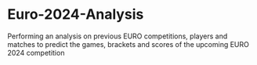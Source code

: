 # Euro-2024-Analysis
Performing an analysis on previous EURO competitions, players and matches to predict the games, brackets and scores of the upcoming EURO 2024 competition
